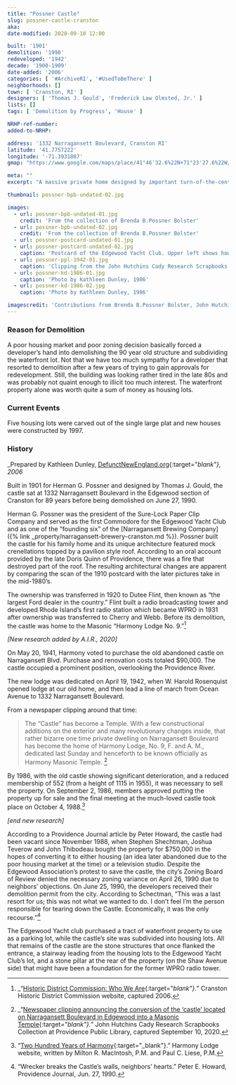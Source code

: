 ```yaml
---
title: "Possner Castle"
slug: possner-castle-cranston
aka: 
date-modified: 2020-09-10 12:00

built: '1901'
demolition: '1990'
redeveloped: '1942'
decade: '1900-1909'
date-added: '2006'
categories: [ '#ArchiveRI', '#UsedToBeThere' ]
neighborhoods: []
town: [ 'Cranston, RI' ]
designers: [ 'Thomas J. Gould', 'Frederick Law Olmsted, Jr.' ]
lists: []
tags: [ 'Demolition by Progress', 'House' ]

NRHP-ref-number:
added-to-NRHP:

address: '1332 Narragansett Boulevard, Cranston RI'
latitude: '41.7757222'
longitude: '-71.3931887'
gmap: "https://www.google.com/maps/place/41°46'32.6%22N+71°23'27.6%22W/@41.7757222,-71.3931887,668m/data=!3m2!1e3!4b1!4m5!3m4!1s0x0:0x0!8m2!3d41.7757222!4d-71.391"

meta: ""
excerpt: "A massive private home designed by important turn-of-the-century minds had as colorful a history as it had decorative stone details."

thumbnail: possner-bpb-undated-02.jpg

images:
  - url: possner-bpb-undated-01.jpg
    credit: 'From the collection of Brenda B.Possner Bolster'
  - url: possner-bpb-undated-02.jpg
    credit: 'From the collection of Brenda B.Possner Bolster'
  - url: possner-postcard-undated-01.jpg
  - url: possner-postcard-undated-02.jpg
    caption: 'Postcard of the Edgewood Yacht Club. Upper left shows how close Possner Castle was to the Club building. '
  - url: possner-ppl-1942-01.jpg
    caption: 'Clipping from the John Hutchins Cady Research Scrapbooks Collection at the Providence Public Library, circa 1942'
  - url: possner-kd-1986-01.jpg
    caption: 'Photo by Kathleen Dunley, 1986'
  - url: possner-kd-1986-02.jpg
    caption: 'Photo by Kathleen Dunley, 1986'

imagescredit: 'Contributions from Brenda B.Possner Bolster, John Hutchins Cady Research Scrapbooks Collection at the Providence Public Library, and Kathleen Dunley'
---
```


### Reason for Demolition

A poor housing market and poor zoning decision basically forced a developer’s hand into demolishing the 90 year old structure and subdividing the waterfront lot. Not that we have too much sympathy for a developer that resorted to demolition after a few years of trying to gain approvals for redevelopment. Still, the building was looking rather tired in the late 80s and was probably not quaint enough to illicit too much interest. The waterfront property alone was worth quite a sum of money as housing lots.


### Current Events

Five housing lots were carved out of the single large plat and new houses were constructed by 1997. 


### History

_Prepared by Kathleen Dunley, [DefunctNewEngland.org](//defunctnewengland.artinruins.com){:target="_blank"}, 2006_

Built in 1901 for Herman G. Possner and designed by Thomas J. Gould, the castle sat at 1332 Narragansett Boulevard in the Edgewood section of Cranston for 89 years before being demolished on June 27, 1990.

Herman G. Possner was the president of the Sure-Lock Paper Clip Company and served as the first Commodore for the Edgewood Yacht Club and as one of the “founding six” of the [Narragansett Brewing Company]({% link _property/narragansett-brewery-cranston.md %}). Possner built the castle for his family home and its unique architecture featured mock crenellations topped by a pavilion style roof. According to an oral account provided by the late Doris Quinn of Providence, there was a fire that destroyed part of the roof. The resulting architectural changes are apparent by comparing the scan of the 1910 postcard with the later pictures take in the mid-1980’s.

The ownership was transferred in 1920 to Dutee Flint, then known as “the largest Ford dealer in the country.” Flint built a radio broadcasting tower and developed Rhode Island’s first radio station which became WPRO in 1931 after ownership was transferred to Cherry and Webb. Before its demolition, the castle was home to the Masonic “Harmony Lodge No. 9.”[^1]

_[New research added by A.I.R., 2020]_

On May 20, 1941, Harmony voted to purchase the old abandoned castle on Narragansett Blvd. Purchase and renovation costs totaled $90,000. The castle occupied a prominent position, overlooking the Providence River. 

The new lodge was dedicated on April 19, 1942, when W. Harold Rosenquist opened lodge at our old home, and then lead a line of march from Ocean Avenue to 1332 Narragansett Boulevard. 

From a newspaper clipping around that time:

> The “Castle” has become a Temple. With a few constructional additions on the exterior and many revolutionary changes inside, that rather bizarre one time private dwelling on Narragansett Boulevard has become the home of Harmony Lodge, No. 9, F. and A. M., dedicated last Sunday and henceforth to be known officially as Harmony Masonic Temple. [^2]

By 1986, with the old castle showing significant deterioration, and a reduced membership of 552 (from a height of 1115 in 1955), it was necessary to sell the property. On September 2, 1986, members approved putting the property up for sale and the final meeting at the much-loved castle took place on October 4, 1988.[^3]

_[end new research]_

According to a Providence Journal article by Peter Howard, the castle had been vacant since November 1988, when Stephen Shechtman, Joshua Teverow and John Thibodeau bought the property for $750,000 in the hopes of converting it to either housing (an idea later abandoned due to the poor housing market at the time) or a television studio. Despite the Edgewood Association’s protest to save the castle, the city’s Zoning Board of Review denied the necessary zoning variance on April 26, 1990 due to neighbors’ objections. On June 25, 1990, the developers received their demolition permit from the city. According to Schectman, “This was a last resort for us; this was not what we wanted to do. I don’t feel I’m the person responsible for tearing down the Castle. Economically, it was the only recourse.”[^4]

The Edgewood Yacht club purchased a tract of waterfront property to use as a parking lot, while the castle’s site was subdivided into housing lots. All that remains of the castle are the stone structures that once flanked the entrance, a stairway leading from the housing lots to the Edgewood Yacht Club’s lot, and a stone pillar at the rear of the property (on the Shaw Avenue side) that might have been a foundation for the former WPRO radio tower.

[^1]: _“[Historic District Commission: Who We Are](//www.cranstonri.gov/residents/historic-district-commission/){:target="_blank"}.”_ Cranston Historic District Commission website, captured 2006. 
[^2]: _“[Newspaper clipping announcing the conversion of the ‘castle’ located on Narragansett Boulevard in Edgewood into a Masonic Temple](//provlibdigital.org/islandora/object/islandora%3A4216){:target="_blank"}.”_ John Hutchins Cady Research Scrapbooks Collection at Providence Public Library, captured September 10, 2020.
[^3]: “[Two Hundred Years of Harmony](//harmony9.org/?page_id=6069){:target="_blank"}.” Harmony Lodge website, written by Milton R. MacIntosh, P.M. and Paul C. Liese, P.M.
[^4]: “Wrecker breaks the Castle’s walls, neighbors’ hearts.” Peter E. Howard, Providence Journal, Jun. 27, 1990.

